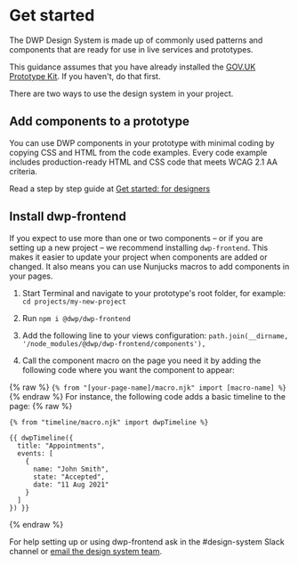 # Get started
The DWP Design System is made up of commonly used patterns and components that are ready for use in live services and prototypes. 

This guidance assumes that you have already installed the [GOV.UK Prototype Kit](https://govuk-prototype-kit.herokuapp.com/docs). If you haven't, do that first. 

There are two ways to use the design system in your project. 

## Add components to a prototype
You can use DWP components in your prototype with minimal coding by copying CSS and HTML from the code examples. Every code example includes production-ready HTML and CSS code that meets WCAG 2.1 AA criteria. 

Read a step by step guide at [Get started: for designers](get-started/for-designers)

## Install dwp-frontend
If you expect to use more than one or two components – or if you are setting up a new project – we recommend installing `dwp-frontend`.  This makes it easier to update your project when components are added or changed. It also means you can use Nunjucks macros to add components in your pages.

1. Start Terminal and navigate to your prototype's root folder, for example:
`cd projects/my-new-project`

2. Run `npm i @dwp/dwp-frontend`

3. Add the following line to your views configuration:
`path.join(__dirname, '/node_modules/@dwp/dwp-frontend/components'),`

4. Call the component macro on the page you need it by adding the following code where you want the component to appear:

{% raw %}
  `{% from "[your-page-name]/macro.njk" import [macro-name] %}`
{% endraw %}
For instance, the following code adds a basic timeline to the page:
{% raw %}
  ```
  {% from "timeline/macro.njk" import dwpTimeline %}

  {{ dwpTimeline({ 
    title: "Appointments",
    events: [
      {
        name: "John Smith",
        state: "Accepted",
        date: "11 Aug 2021"
      }
    ]
  }) }}
  ```
{% endraw %}

For help setting up or using dwp-frontend ask in the #design-system Slack channel or [email the design system team](mailto:dwp-design-system@engineering.digital.dwp.gov.uk).